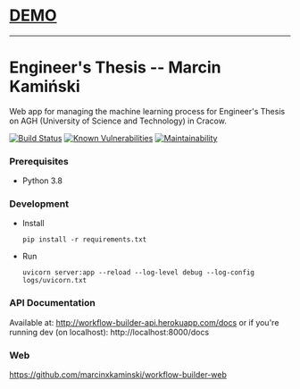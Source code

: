 # [DEMO](https://marcinxkaminski.github.io/workflow-builder-web/)
-----------------------------------------------

# Engineer's Thesis -- Marcin Kamiński
Web app for managing the machine learning process for Engineer's Thesis on AGH (University of Science and Technology) in Cracow.

[![Build Status](https://travis-ci.com/marcinxkaminski/workflow-builder-api.svg?branch=master)](https://travis-ci.com/marcinxkaminski/workflow-builder-api)
[![Known Vulnerabilities](https://snyk.io/test/github/marcinxkaminski/workflow-builder-api/badge.svg?targetFile=requirements.txt)](https://snyk.io/test/github/marcinxkaminski/workflow-builder-api?targetFile=requirements.txt)
[![Maintainability](https://api.codeclimate.com/v1/badges/1cbf74062eaec12256e9/maintainability)](https://codeclimate.com/github/marcinxkaminski/workflow-builder-api/maintainability)

### Prerequisites
 - Python 3.8

### Development

* Install
    ```
    pip install -r requirements.txt
    ```

* Run
    ```
    uvicorn server:app --reload --log-level debug --log-config logs/uvicorn.txt
    ```

### API Documentation
Available at: http://workflow-builder-api.herokuapp.com/docs
or if you're running dev (on localhost): http://localhost:8000/docs

### Web
https://github.com/marcinxkaminski/workflow-builder-web

